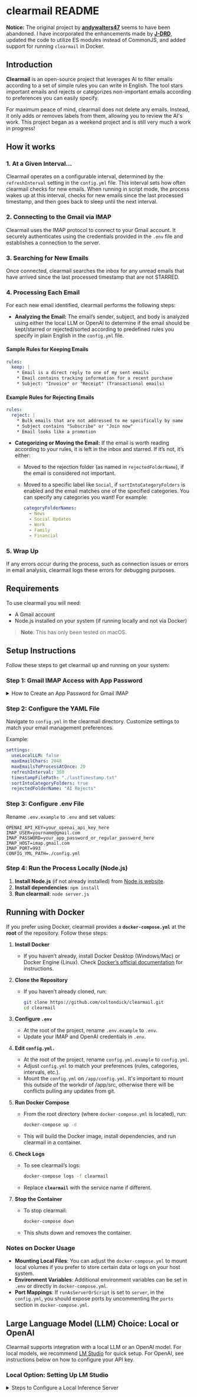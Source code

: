# clearmail README

**Notice:** The original project by [**andywalters47**](https://github.com/andywalters47/clearmail) seems to have been abandoned. I have incorporated the enhancements made by [**J-DRD**](https://github.com/J-DRD/clearmail), updated the code to utilize ES modules instead of CommonJS, and added support for running `clearmail` in Docker.

## Introduction

**Clearmail** is an open-source project that leverages AI to filter emails according to a set of simple rules you can write in English. The tool stars important emails and rejects or categorizes non-important emails according to preferences you can easily specify.

For maximum peace of mind, clearmail does not delete any emails. Instead, it only adds or removes labels from them, allowing you to review the AI's work. This project began as a weekend project and is still very much a work in progress!

## How it works

### 1. At a Given Interval...

Clearmail operates on a configurable interval, determined by the `refreshInterval` setting in the `config.yml` file. This interval sets how often clearmail checks for new emails. When running in script mode, the process wakes up at this interval, checks for new emails since the last processed timestamp, and then goes back to sleep until the next interval.

### 2. Connecting to the Gmail via IMAP

Clearmail uses the IMAP protocol to connect to your Gmail account. It securely authenticates using the credentials provided in the `.env` file and establishes a connection to the server.

### 3. Searching for New Emails

Once connected, clearmail searches the inbox for any unread emails that have arrived since the last processed timestamp that are not STARRED.

### 4. Processing Each Email

For each new email identified, clearmail performs the following steps:

- **Analyzing the Email:** The email’s sender, subject, and body is analyzed using either the local LLM or OpenAI to determine if the email should be kept/starred or rejected/sorted according to predefined rules you specify in plain English in the `config.yml` file.

#### Sample Rules for Keeping Emails

```yaml
rules:
  keep: |
    * Email is a direct reply to one of my sent emails
    * Email contains tracking information for a recent purchase
    * Subject: "Invoice" or "Receipt" (Transactional emails)
```

#### Example Rules for Rejecting Emails

```yaml
rules:
  reject: |
    * Bulk emails that are not addressed to me specifically by name
    * Subject contains "Subscribe" or "Join now"
    * Email looks like a promotion
```

- **Categorizing or Moving the Email:** If the email is worth reading according to your rules, it is left in the inbox and starred. If it’s not, it’s either:

  - Moved to the rejection folder (as named in `rejectedFolderName`), if the email is considered not important.
  - Moved to a specific label like `Social`, if `sortIntoCategoryFolders` is enabled and the email matches one of the specified categories. You can specify any categories you want! For example:

    ```yaml
    categoryFolderNames:
      - News
      - Social Updates
      - Work
      - Family
      - Financial
    ```

### 5. Wrap Up

If any errors occur during the process, such as connection issues or errors in email analysis, clearmail logs these errors for debugging purposes.

## Requirements

To use clearmail you will need:

- A Gmail account
- Node.js installed on your system (if running locally and not via Docker)

> **Note**: This has only been tested on macOS.

## Setup Instructions

Follow these steps to get clearmail up and running on your system:

### Step 1: Gmail IMAP Access with App Password

<details>
<summary>How to Create an App Password for Gmail IMAP</summary>

To securely access your Gmail account using IMAP in applications like clearmail, especially when you have 2-Step Verification enabled, you need to create and use an app password. An app password is a 16-character code that allows less secure apps to access your Google Account.

1. **Go to Your Google Account**: [Google Account settings](https://myaccount.google.com/).
2. **Select Security**: Under "Security," turn on "2-Step Verification."
3. **Access 2-Step Verification**: You may need to sign in to your account again.
4. **Open App Passwords**: Scroll to "App passwords." If you don’t see it, ensure 2-Step Verification is enabled.
5. **Generate a New App Password**: Choose "Mail" and your device, then click "Generate."
6. **Copy and Use the App Password**: Replace your normal password with this 16-character password in clearmail’s `.env` file.

</details>

### Step 2: Configure the YAML File

Navigate to `config.yml` in the clearmail directory. Customize settings to match your email management preferences.

Example:

```yaml
settings:
  useLocalLLM: false
  maxEmailChars: 2048
  maxEmailsToProcessAtOnce: 20
  refreshInterval: 360
  timestampFilePath: "./lastTimestamp.txt"
  sortIntoCategoryFolders: true
  rejectedFolderName: "AI Rejects"
```

### Step 3: Configure .env File

Rename `.env.example` to `.env` and set values:

```plaintext
OPENAI_API_KEY=your_openai_api_key_here
IMAP_USER=yourname@gmail.com
IMAP_PASSWORD=your_app_password_or_regular_password_here
IMAP_HOST=imap.gmail.com
IMAP_PORT=993
CONFIG_YML_PATH=./config.yml
```

### Step 4: Run the Process Locally (Node.js)

1. **Install Node.js** (if not already installed) from [Node.js website](https://nodejs.org/).
2. **Install dependencies**: `npm install`
3. **Run clearmail**: `node server.js`

## Running with Docker

If you prefer using Docker, clearmail provides a **`docker-compose.yml`** at the **root** of the repository. Follow these steps:

1. **Install Docker**

   - If you haven’t already, install Docker Desktop (Windows/Mac) or Docker Engine (Linux). Check [Docker’s official documentation](https://docs.docker.com/get-docker/) for instructions.

2. **Clone the Repository**

   - If you haven’t already cloned, run:
     ```bash
     git clone https://github.com/coltondick/clearmail.git
     cd clearmail
     ```

3. **Configure `.env`**

   - At the root of the project, rename `.env.example` to `.env`.
   - Update your IMAP and OpenAI credentials in `.env`.

4. **Edit `config.yml.`**

   - At the root of the project, rename `config.yml.example` to `config.yml`.
   - Adjust `config.yml` to match your preferences (rules, categories, intervals, etc.).
   - Mount the `config.yml` on `/app/config.yml`. It's important to mount this outside of the workdir of /app/src, otherwise there will be conflicts pulling any updates from git.

5. **Run Docker Compose**

   - From the root directory (where `docker-compose.yml` is located), run:
     ```bash
     docker-compose up -d
     ```
   - This will build the Docker image, install dependencies, and run clearmail in a container.

6. **Check Logs**

   - To see clearmail’s logs:
     ```bash
     docker-compose logs -f clearmail
     ```
   - Replace **`clearmail`** with the service name if different.

7. **Stop the Container**
   - To stop clearmail:
     ```bash
     docker-compose down
     ```
   - This shuts down and removes the container.

### Notes on Docker Usage

- **Mounting Local Files**: You can adjust the `docker-compose.yml` to mount local volumes if you prefer to store certain data or logs on your host system.
- **Environment Variables**: Additional environment variables can be set in `.env` or directly in `docker-compose.yml`.
- **Port Mappings**: If `runAsServerOrScript` is set to `server`, in the `config.yml`, you should expose ports by uncommenting the `ports` section in `docker-compose.yml`.

## Large Language Model (LLM) Choice: Local or OpenAI

Clearmail supports integration with a local LLM or an OpenAI model. For local models, we recommend [LM Studio](https://lmstudio.ai/) for quick setup. For OpenAI, see instructions below on how to configure your API key.

### Local Option: Setting Up LM Studio

<details>
<summary>Steps to Configure a Local Inference Server</summary>

1.  Download and install LM Studio.
2.  Start an inference server.
3.  Download a language model (e.g., `TheBloke/Mistral-7B-Instruct-v0.2-code-ft-GGUF`).
4.  Update `config.yml`:

    ````yaml
    settings:
    useLocalLLM: true

        localLLM:
          postURL: http://localhost:1234/v1/chat/completions
        ```

    </details>
    ````

### Using OpenAI

If you prefer OpenAI (e.g., `gpt-3.5-turbo`), ensure `useLocalLLM: false` and set your `OPENAI_API_KEY` in `.env`. You must also have an active OpenAI account.

## Using PM2 to Manage the clearmail Process (Optional)

For a production-like environment without Docker, [PM2](https://pm2.keymetrics.io/) is helpful to keep clearmail always running:

1. `npm install -g pm2`
2. `pm2 start server.js --name clearmail`
3. `pm2 logs clearmail` for logs.
4. `pm2 stop clearmail` to stop.

## Advanced Email Categorization Rules

Clearmail includes advanced categorization rules using NLP techniques and optional ML-based classification. Customize or disable these features by modifying the relevant sections in `analyzeEmail.js` and `config.yml`.

---

**Happy sorting!** Let us know if you have any issues or ideas for improvement.
